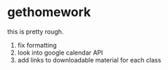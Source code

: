 gethomework
====
this is pretty rough.
1. fix formatting
2. look into google calendar API
3. add links to downloadable material for each class
